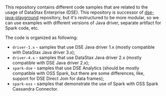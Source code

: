 This repository contains different code samples that are related to the usage of DataStax
Enterprise (DSE).  This repository is successor of
[dse-java-playground](https://github.com/alexott/dse-java-playground) repository, but it's
restructured to be more modular, so we can use examples with different versions of Java
driver, separate artifact for Spark code, etc.

The code is organized as following:

* `driver-1.x` - samples that use DSE Java driver 1.x (mostly compatible with DataStax
  Java driver 3.x);
* `driver-4.x` - samples that use DataStax Java driver 2.x (mostly compatible with DSE
  Java driver 2.x);
* `spark-dse` - samples that use DSE Analytics (should be mostly compatible with OSS
  Spark, but there are some differences, like, support for DSE Direct Join for data
  frames);
* `spark-oss` - samples that demonstrate the use of Spark with OSS Spark Cassandra
  Connector.


